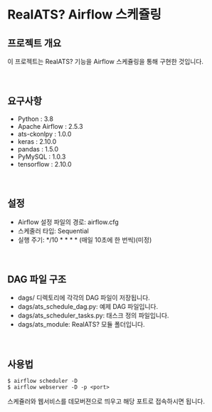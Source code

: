 # RealATS? Airflow 스케쥴링

## 프로젝트 개요
이 프로젝트는 RealATS? 기능을 Airflow 스케쥴링을 통해 구현한 것입니다.
<br><br><br>

## 요구사항
- Python : 3.8
- Apache Airflow : 2.5.3
- ats-ckonlpy : 1.0.0
- keras : 2.10.0
- pandas : 1.5.0
- PyMySQL : 1.0.3
- tensorflow : 2.10.0
<br><br><br>

## 설정
- Airflow 설정 파일의 경로: airflow.cfg
- 스케줄러 타입: Sequential
- 실행 주기: */10 * * * * (매일 10초에 한 번씩)(미정)
<br><br><br>

## DAG 파일 구조
- dags/ 디렉토리에 각각의 DAG 파일이 저장됩니다.
- dags/ats_schedule_dag.py: 예제 DAG 파일입니다.
- dags/ats_scheduler_tasks.py: 태스크 정의 파일입니다.
- dags/ats_module: RealATS? 모듈 폴더입니다.
<br><br><br>

## 사용법
```
$ airflow scheduler -D
$ airflow webserver -D -p <port>
```
스케쥴러와 웹서비스를 데모버젼으로 띄우고 해당 포트로 접속하시면 됩니다.
